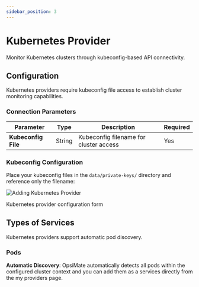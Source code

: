 ```yaml
---
sidebar_position: 3
---
```


# Kubernetes Provider

Monitor Kubernetes clusters through kubeconfig-based API connectivity.

## Configuration

Kubernetes providers require kubeconfig file access to establish cluster monitoring capabilities.

### Connection Parameters

| Parameter | Type | Description | Required |
|-----------|------|-------------|----------|
| **Kubeconfig File** | String | Kubeconfig filename for cluster access | Yes |

### Kubeconfig Configuration

Place your kubeconfig files in the `data/private-keys/` directory and reference only the filename:

<div style={{textAlign: 'center', margin: '20px 0'}}>
  <img src="/img/kubernetes-provider-add.png" alt="Adding Kubernetes Provider" style={{width: '500px', maxWidth: '100%', height: 'auto', borderRadius: '8px', boxShadow: '0 4px 8px rgba(0,0,0,0.1)'}} />
  <p style={{fontSize: '14px', color: '#666', marginTop: '8px', fontStyle: 'italic'}}>Kubernetes provider configuration form</p>
</div>

## Types of Services

Kubernetes providers support automatic pod discovery.

### Pods

**Automatic Discovery**: OpsiMate automatically detects all pods within the configured cluster context and you can add them as a services directly from the my providers page.